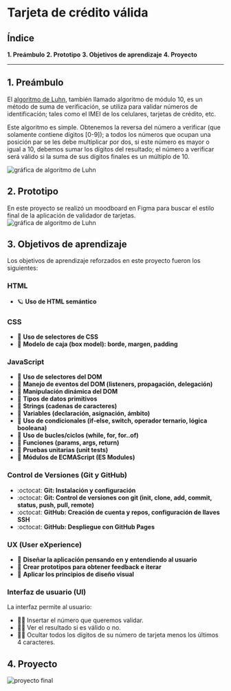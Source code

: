 # Tarjeta de crédito válida

## Índice

**1. Preámbulo**
**2. Prototipo**
**3. Objetivos de aprendizaje**
**4. Proyecto**
***

## 1. Preámbulo

El [algoritmo de Luhn](https://es.wikipedia.org/wiki/Algoritmo_de_Luhn),
también llamado algoritmo de módulo 10, es un método de suma de verificación,
se utiliza para validar números de identificación; tales como el IMEI de los
celulares, tarjetas de crédito, etc.

Este algoritmo es simple. Obtenemos la reversa del número a verificar (que
solamente contiene dígitos [0-9]); a todos los números que ocupan una posición
par se les debe multiplicar por dos, si este número es mayor o igual a 10,
debemos sumar los dígitos del resultado; el número a verificar será válido si
la suma de sus dígitos finales es un múltiplo de 10.

![gráfica de algoritmo de Luhn](https://www.101computing.net/wp/wp-content/uploads/Luhn-Algorithm.png)

## 2. Prototipo

En este proyecto se realizó un moodboard en Figma para buscar el estilo final de la aplicación de validador de tarjetas.
![gráfica de algoritmo de Luhn](./src/assets/moodboard-card.JPG)

## 3. Objetivos de aprendizaje

Los objetivos de aprendizaje reforzados en este proyecto fueron los siguientes:

### HTML
- :ringed_planet: **Uso de HTML semántico**

### CSS
- :rainbow: **Uso de selectores de CSS**
- :rainbow: **Modelo de caja (box model): borde, margen, padding**

### JavaScript
- :star2: **Uso de selectores del DOM**
- :star2: **Manejo de eventos del DOM (listeners, propagación, delegación)**
- :star2: **Manipulación dinámica del DOM**
- :star2: **Tipos de datos primitivos**
- :star2: **Strings (cadenas de caracteres)**
- :star2: **Variables (declaración, asignación, ámbito)**
- :star2: **Uso de condicionales (if-else, switch, operador ternario, lógica booleana)**
- :star2: **Uso de bucles/ciclos (while, for, for..of)**
- :star2: **Funciones (params, args, return)**
- :star2: **Pruebas unitarias (unit tests)**
- :star2: **Módulos de ECMAScript (ES Modules)**

### Control de Versiones (Git y GitHub)
- :octocat: **Git: Instalación y configuración**
- :octocat: **Git: Control de versiones con git (init, clone, add, commit, status, push, pull, remote)**
- :octocat: **GitHub: Creación de cuenta y repos, configuración de llaves SSH**
- :octocat: **GitHub: Despliegue con GitHub Pages**

### UX (User eXperience)
- :rocket: **Diseñar la aplicación pensando en y entendiendo al usuario**
- :rocket: **Crear prototipos para obtener feedback e iterar**
- :rocket: **Aplicar los principios de diseño visual**

### Interfaz de usuario (UI)
La interfaz permite al usuario:
- :woman_technologist: Insertar el número que queremos validar.
- :woman_technologist: Ver el resultado si es válido o no.
- :woman_technologist: Ocultar todos los dígitos de su número de tarjeta menos los últimos 4 caracteres.

## 4. Proyecto

![proyecto final](./src/assets/prototipo-card.JPG)

